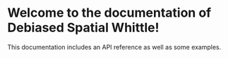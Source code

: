 # Welcome to the documentation of Debiased Spatial Whittle! 

This documentation includes an API reference as well as some examples.

